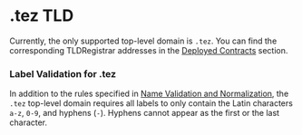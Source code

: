# .tez TLD

Currently, the only supported top-level domain is `.tez`. You can find the corresponding TLDRegistrar addresses in the [Deployed Contracts](../deployed-contracts/carthagenet.md) section.

### Label Validation for .tez 

In addition to the rules specified in [Name Validation and Normalization](name-resolution.md#name-validation-and-normalization), the `.tez` top-level domain requires all labels to only contain the Latin characters `a-z`, `0-9`, and hyphens \(`-`\). Hyphens cannot appear as the first or the last character.

